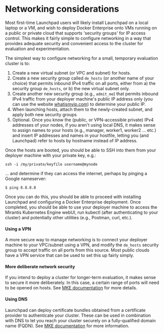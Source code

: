 # Networking considerations

Most first-time Launchpad users will likely install Launchpad on a local laptop or a VM, and wish to deploy Docker Enterprise onto VMs running on a public or private cloud that supports 'security groups' for IP access control. This makes it fairly simple to configure networking in a way that provides adequate security and convenient access to the cluster for evaluation and experimentation.

The simplest way to configure networking for a small, temporary evaluation cluster is to:

1. Create a new virtual subnet (or VPC and subnet) for hosts.
2. Create a new security group called `de_hosts` (or another name of your choice) that permits inbound IPv4 traffic on all ports, either from a) the security group `de_hosts`, or b) the new virtual subnet only.
3. Create another new security group (e.g., `admit_me`) that permits inbound IPv4 traffic from your deployer machine's public IP address only (you can use the website [whatismyip.com](http://whatismyip.com)) to determine your public IP.
4. When launching hosts, attach them to the newly-created subnet, and apply both new security groups
5. Optional. Once you know the (public, or VPN-accessible private) IPv4 addresses of your nodes, if you aren't using local DNS, it makes sense to assign names to your hosts (e.g., manager, worker1, worker2 ... etc.) and insert IP addresses and names in your hostfile, letting you (and Launchpad) refer to hosts by hostname instead of IP address.

Once the hosts are booted, you should be able to SSH into them from your deployer machine with your private key, e.g.:

```
ssh -i /my/private/keyfile username@mynode
```
... and determine if they can access the internet, perhaps by pinging a Google nameserver:

```
$ ping 8.8.8.8
```

Once you can do this, you should be able to proceed with installing Launchpad and configuring a Docker Enterprise deployment. Once completed, you should be able to use your deployer machine to access the Mirantis Kubernetes Engine webUI, run kubectl (after authenticating to your cluster) and potentially other utilities (e.g., Postman, curl, etc.).

#### Using a VPN

A more secure way to manage networking is to connect your deployer machine to your VPC/subnet using a VPN, and modify the `de_hosts` security group to accept traffic on all ports from this source. Most public clouds have a VPN service that can be used to set this up fairly simply.

#### More deliberate network security

If you intend to deploy a cluster for longer-term evaluation, it makes sense to secure it more deliberately. In this case, a certain range of ports will need to be opened on hosts. See [MKE documentation](https://docs.mirantis.com/containers/v3.1/dockeree-products/mke/install-mke.html#ports-used) for more details.

#### Using DNS

Launchpad can deploy certificate bundles obtained from a certificate provider to authenticate your cluster. These can be used in combination with DNS to let you reach your cluster securely on a fully-qualified domain name (FQDN). See [MKE documentation](https://docs.mirantis.com/containers/v3.1/dockeree-products/mke/mke-configure/add-sans-to-cluster-certs.html) for more information.

